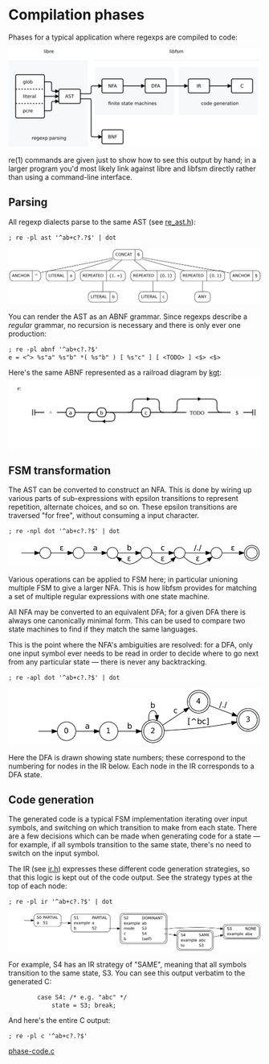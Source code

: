 # Compilation phases

Phases for a typical application where regexps are compiled to code:

![phases.svg](phases.svg)

re(1) commands are given just to show how to see this output by hand;
in a larger program you'd most likely link against libre and libfsm directly
rather than using a command-line interface.

## Parsing

All regexp dialects parse to the same AST (see [re_ast.h](../../src/libre/re_ast.h)):

    ; re -pl ast '^ab+c?.?$' | dot
![phase-ast.svg](phase-ast.svg)

You can render the AST as an ABNF grammar.
Since regexps describe a *regular* grammar, no recursion is necessary
and there is only ever one production:

    ; re -pl abnf '^ab+c?.?$'
    e = <^> %s"a" %s"b" *( %s"b" ) [ %s"c" ] [ <TODO> ] <$> <$>

Here's the same ABNF represented as a railroad diagram
by [kgt](https://github.com/katef/kgt):
![phase-rrd.svg](phase-rrd.svg)

## FSM transformation

The AST can be converted to construct an NFA. This is done by wiring up various
parts of sub-expressions with epsilon transitions to represent repetition,
alternate choices, and so on. These epsilon transitions are traversed "for free",
without consuming a input character.

    ; re -npl dot '^ab+c?.?$' | dot
![phase-nfa.svg](phase-nfa.svg)

Various operations can be applied to FSM here;
in particular unioning multiple FSM to give a larger NFA.
This is how libfsm provides for matching a set of multiple regular expressions
with one state machine.

All NFA may be converted to an equivalent DFA; for a given DFA
there is always one canonically minimal form. This can be used to
compare two state machines to find if they match the same languages.

This is the point where the NFA's ambiguities are resolved:
for a DFA, only one input symbol ever needs to be read in order to
decide where to go next from any particular state —
there is never any backtracking.

    ; re -apl dot '^ab+c?.?$' | dot
![phase-dfa.svg](phase-dfa.svg)

Here the DFA is drawn showing state numbers; these correspond to the
numbering for nodes in the IR below.
Each node in the IR corresponds to a DFA state.

## Code generation

The generated code is a typical FSM implementation iterating over input
symbols, and switching on which transition to make from each state.
There are a few decisions which can be made when generating code for a state
— for example, if all symbols transition to the same state, there's no need
to switch on the input symbol.

The IR (see [ir.h](../../src/libfsm/print/ir.h)) expresses these different
code generation strategies,
so that this logic is kept out of the code output.
See the strategy types at the top of each node:

    ; re -pl ir '^ab+c?.?$' | dot
![phase-ir.svg](phase-ir.svg)

For example, S4 has an IR strategy of "SAME",
meaning that all symbols transition to the same state, S3.
You can see this output verbatim to the generated C:

```
        case S4: /* e.g. "abc" */
            state = S3; break;
```

And here's the entire C output:

    ; re -pl c '^ab+c?.?$'
[phase-code.c](phase-code.c)

